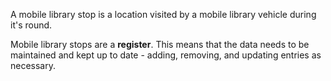 A mobile library stop is a location visited by a mobile library vehicle during it's round.

Mobile library stops are a **register**. This means that the data needs to be maintained and kept up to date - adding, removing, and updating entries as necessary.
